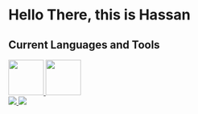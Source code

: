 # Hello There, this is Hassan
##    Current Languages and Tools
<div id="images">
 
  <a href="https://www.python.org/">
    <image style="width:70px ; height:70px" src="https://upload.wikimedia.org/wikipedia/commons/thumb/c/c3/Python-logo-notext.svg/2048px-Python-logo-notext.svg.png"></image>
  <a href="https://isocpp.org/">
<image style="width:70px ; height:70px" src="https://brandslogos.com/wp-content/uploads/thumbs/c-logo-vector.svg"></image>
</div>
<div>
    <image src="https://github-readme-stats.vercel.app/api/top-langs/?username=tssoftwares4702&theme=github_dark&layout=compact&hide_border=truestyle=centerme"></image>
    <image src="https://github-readme-streak-stats.herokuapp.com/?user=tssoftwares4702&theme=tokyonight_duo&hide_border=true"></image>
</div>